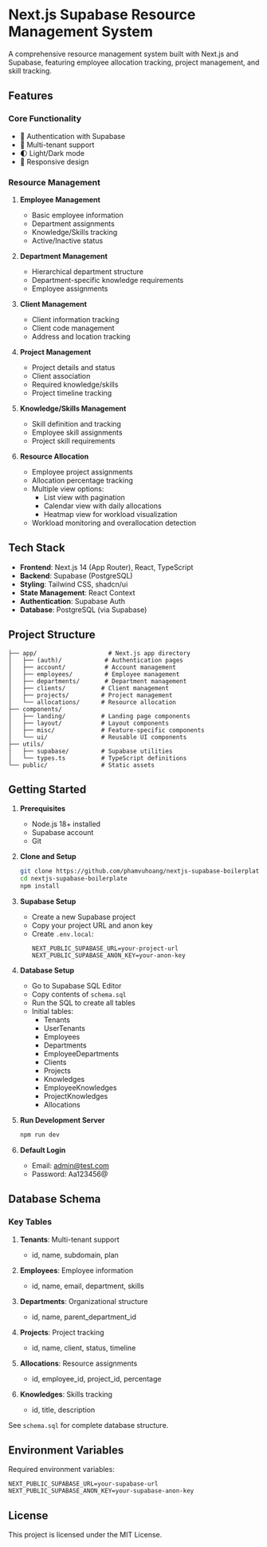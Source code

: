 # Next.js Supabase Resource Management System

A comprehensive resource management system built with Next.js and Supabase, featuring employee allocation tracking, project management, and skill tracking.

## Features

### Core Functionality
- 🔐 Authentication with Supabase
- 👥 Multi-tenant support
- 🌓 Light/Dark mode
- 📱 Responsive design

### Resource Management
1. **Employee Management**
   - Basic employee information
   - Department assignments
   - Knowledge/Skills tracking
   - Active/Inactive status

2. **Department Management**
   - Hierarchical department structure
   - Department-specific knowledge requirements
   - Employee assignments

3. **Client Management**
   - Client information tracking
   - Client code management
   - Address and location tracking

4. **Project Management**
   - Project details and status
   - Client association
   - Required knowledge/skills
   - Project timeline tracking

5. **Knowledge/Skills Management**
   - Skill definition and tracking
   - Employee skill assignments
   - Project skill requirements

6. **Resource Allocation**
   - Employee project assignments
   - Allocation percentage tracking
   - Multiple view options:
     - List view with pagination
     - Calendar view with daily allocations
     - Heatmap view for workload visualization
   - Workload monitoring and overallocation detection

## Tech Stack

- **Frontend**: Next.js 14 (App Router), React, TypeScript
- **Backend**: Supabase (PostgreSQL)
- **Styling**: Tailwind CSS, shadcn/ui
- **State Management**: React Context
- **Authentication**: Supabase Auth
- **Database**: PostgreSQL (via Supabase)

## Project Structure

```
├── app/                    # Next.js app directory
│   ├── (auth)/            # Authentication pages
│   ├── account/           # Account management
│   ├── employees/         # Employee management
│   ├── departments/       # Department management
│   ├── clients/          # Client management
│   ├── projects/         # Project management
│   └── allocations/      # Resource allocation
├── components/
│   ├── landing/          # Landing page components
│   ├── layout/           # Layout components
│   ├── misc/             # Feature-specific components
│   └── ui/               # Reusable UI components
├── utils/
│   ├── supabase/         # Supabase utilities
│   └── types.ts          # TypeScript definitions
└── public/               # Static assets
```

## Getting Started

1. **Prerequisites**
   - Node.js 18+ installed
   - Supabase account
   - Git

2. **Clone and Setup**
   ```bash
   git clone https://github.com/phamvuhoang/nextjs-supabase-boilerplate.git
   cd nextjs-supabase-boilerplate
   npm install
   ```

3. **Supabase Setup**
   - Create a new Supabase project
   - Copy your project URL and anon key
   - Create `.env.local`:
     ```
     NEXT_PUBLIC_SUPABASE_URL=your-project-url
     NEXT_PUBLIC_SUPABASE_ANON_KEY=your-anon-key
     ```

4. **Database Setup**
   - Go to Supabase SQL Editor
   - Copy contents of `schema.sql`
   - Run the SQL to create all tables
   - Initial tables:
     - Tenants
     - UserTenants
     - Employees
     - Departments
     - EmployeeDepartments
     - Clients
     - Projects
     - Knowledges
     - EmployeeKnowledges
     - ProjectKnowledges
     - Allocations

5. **Run Development Server**
   ```bash
   npm run dev
   ```

6. **Default Login**
   - Email: admin@test.com
   - Password: Aa123456@

## Database Schema

### Key Tables
1. **Tenants**: Multi-tenant support
   - id, name, subdomain, plan

2. **Employees**: Employee information
   - id, name, email, department, skills

3. **Departments**: Organizational structure
   - id, name, parent_department_id

4. **Projects**: Project tracking
   - id, name, client, status, timeline

5. **Allocations**: Resource assignments
   - id, employee_id, project_id, percentage

6. **Knowledges**: Skills tracking
   - id, title, description

See `schema.sql` for complete database structure.

## Environment Variables

Required environment variables:
```
NEXT_PUBLIC_SUPABASE_URL=your-supabase-url
NEXT_PUBLIC_SUPABASE_ANON_KEY=your-supabase-anon-key
```


## License

This project is licensed under the MIT License.